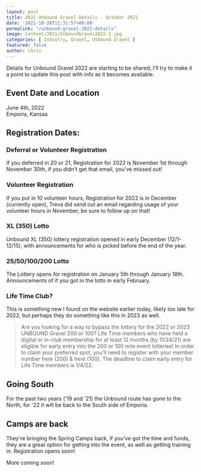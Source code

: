 ```yaml
---
layout: post
title: 2022 Unbound Gravel Details - October 2021
date: '2021-10-28T11:31:57+00:00'
permalink: "/unbound-gravel-2022-details"
image: Content/2021/UnboundGravel2022-1.jpg
categories: [ Industry, Gravel, Unbound Gravel ]
featured: false
author: chris
---
```


Details for Unbound Gravel 2022 are starting to be shared, I'll try to make it a point to update this post with info as it becomes available.

## Event Date and Location
June 4th, 2022  
Emporia, Kansas

## Registration Dates:

### Deferral or Volunteer Registration
If you deferred in 20 or 21, Registration for 2022 is November 1st through November 30th, if you didn't get that email, you've missed out!

### Volunteer Registration
If you put in 10 volunteer hours, Registration for 2022 is in December (currently open), Treva did send out an email regarding usage of your volunteer hours in November, be sure to follow up on that!

### XL (350) Lotto
Unbound XL (350) lottery registration opened in early December (12/1-12/15), with announcements for who is picked before the end of the year.

### 25/50/100/200 Lotto
The Lottery opens for registration on January 5th through January 18th. Announcements of if you got in the lotto in early February.

### Life Time Club?
This is something new I found on the website earlier today, likely too late for 2022, but perhaps they do something like this in 2023 as well. 
> Are you looking for a way to bypass the lottery for the 2022 or 2023 UNBOUND Gravel 200 or 100? Life Time members who have held a digital or in-club membership for at least 12 months (by 11/24/21) are eligible for early entry into the 200 or 100 mile event lotteries! In order to claim your preferred spot, you’ll need to register with your member number here (200) & here (100). The deadline to claim early entry for Life Time members is 1/4/22.

## Going South
For the past two years ('19 and '21) the Unbound route has gone to the North, for '22 it will be back to the South side of Emporia.

## Camps are back
They're bringing the Spring Camps back, if you've got the time and funds, they are a great option for getting into the event, as well as getting training in. Registration opens soon!

More coming soon!